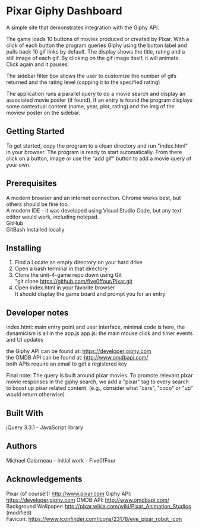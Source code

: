 # Pixar Giphy Dashboard
  
A simple site that demonstrates integration with the Giphy API.  
  
The game loads 10 buttons of movies produced or created by Pixar.   With a click of each button the program queries Giphy using the button label and pulls back 10 gif links by default.   The display shows the title, rating and a still image of each gif.   By clicking on the gif image itself,  it will animate.  Click again and it pauses.

The sidebar filter box allows the user to customize the number of gifs returned and the rating level (capping it to the specified rating)

The application runs a parallel query to do a movie search and display an associated movie poster (if found).  If an entry is found the program displays some contextual content (name, year, plot, rating) and the img of the moview poster on the sidebar.  
  
## Getting Started
To get started,  copy the program to a clean directory and run "index.html" in your browser.   The program is ready to start automatically.  From there click on a button, image or use the "add gif" button to add a movie query of your own.  
  
## Prerequisites
A modern browser and an internet connection.   Chrome works best, but others should be fine too.  
A modern IDE - it was developed using Visual Studio Code, but any text editor would work, including notepad.  
GitHub  
GitBash installed locally  
  
## Installing
1.  Find a Locate an empty directory on your hard drive  
2.  Open a bash terminal in that directory  
3.  Clone the unit-4-game repo down using  Git    
         "git clone https://github.com/five0ffour/Pixar.git  
4.  Open index.html in your favorite browser  
        It should display the game board and prompt you for an entry  
  
## Developer notes
index.html:  main entry point and user interface, minimal code is here, the dynamicism is all in the app.js
app.js:  the main mouse click and timer events and UI updates     
  
the Giphy API can be found at:  https://developer.giphy.com  
the OMDB API can be found at: http://www.omdbapi.com/    
both APIs require an email to get a registered key  

Final note:  The query is built around pixar movies.  To promote relevant pixar movie responses in the giphy search,  we add a "pixar" tag to every search to boost up pixar related content.  (e.g., consider what "cars", "coco" or "up" would return otherwise)  

## Built With
jQuery 3.3.1 - JavaScript library   
  
## Authors
Michael Galarneau - Initial work - Five0fFour  
  
## Acknowledgements
Pixar (of course!):  http://www.pixar.com
Giphy API:  https://developer.giphy.com
OMDB API:  http://www.omdbapi.com/  
Background Wallpaper: http://pixar.wikia.com/wiki/Pixar_Animation_Studios  (modified)  
Favicon:  https://www.iconfinder.com/icons/23178/eve_pixar_robot_icon  